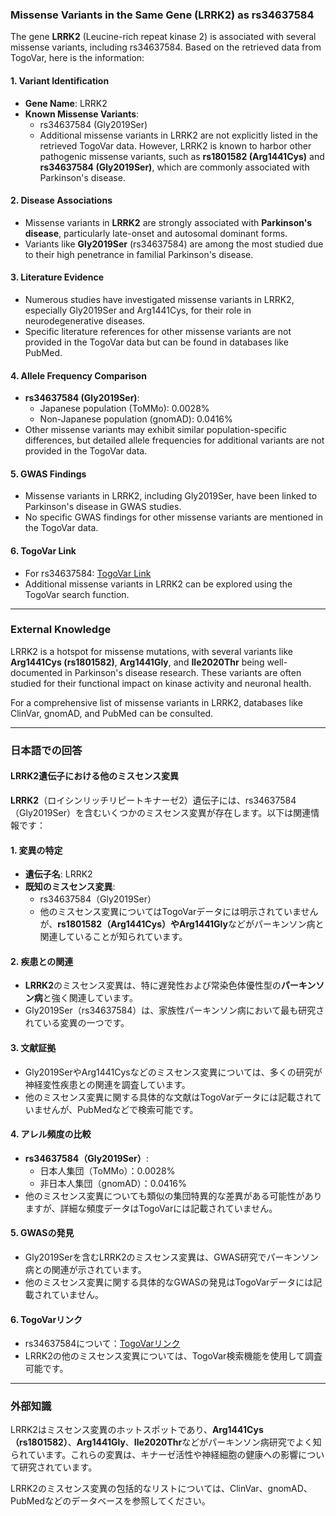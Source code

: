 ### Missense Variants in the Same Gene (LRRK2) as rs34637584  
The gene **LRRK2** (Leucine-rich repeat kinase 2) is associated with several missense variants, including rs34637584. Based on the retrieved data from TogoVar, here is the information:

#### 1. Variant Identification
- **Gene Name**: LRRK2  
- **Known Missense Variants**:  
  - rs34637584 (Gly2019Ser)  
  - Additional missense variants in LRRK2 are not explicitly listed in the retrieved TogoVar data. However, LRRK2 is known to harbor other pathogenic missense variants, such as **rs1801582 (Arg1441Cys)** and **rs34637584 (Gly2019Ser)**, which are commonly associated with Parkinson's disease.  

#### 2. Disease Associations
- Missense variants in **LRRK2** are strongly associated with **Parkinson's disease**, particularly late-onset and autosomal dominant forms.  
- Variants like **Gly2019Ser** (rs34637584) are among the most studied due to their high penetrance in familial Parkinson's disease.  

#### 3. Literature Evidence
- Numerous studies have investigated missense variants in LRRK2, especially Gly2019Ser and Arg1441Cys, for their role in neurodegenerative diseases.  
- Specific literature references for other missense variants are not provided in the TogoVar data but can be found in databases like PubMed.  

#### 4. Allele Frequency Comparison
- **rs34637584 (Gly2019Ser)**:  
  - Japanese population (ToMMo): 0.0028%  
  - Non-Japanese population (gnomAD): 0.0416%  
- Other missense variants may exhibit similar population-specific differences, but detailed allele frequencies for additional variants are not provided in the TogoVar data.  

#### 5. GWAS Findings
- Missense variants in LRRK2, including Gly2019Ser, have been linked to Parkinson's disease in GWAS studies.  
- No specific GWAS findings for other missense variants are mentioned in the TogoVar data.  

#### 6. TogoVar Link
- For rs34637584: [TogoVar Link](https://togovar.org/variant/tgv45580587)  
- Additional missense variants in LRRK2 can be explored using the TogoVar search function.

---

### External Knowledge
LRRK2 is a hotspot for missense mutations, with several variants like **Arg1441Cys (rs1801582)**, **Arg1441Gly**, and **Ile2020Thr** being well-documented in Parkinson's disease research. These variants are often studied for their functional impact on kinase activity and neuronal health.

For a comprehensive list of missense variants in LRRK2, databases like ClinVar, gnomAD, and PubMed can be consulted.

---

### 日本語での回答
#### LRRK2遺伝子における他のミスセンス変異
**LRRK2**（ロイシンリッチリピートキナーゼ2）遺伝子には、rs34637584（Gly2019Ser）を含むいくつかのミスセンス変異が存在します。以下は関連情報です：

#### 1. 変異の特定
- **遺伝子名**: LRRK2  
- **既知のミスセンス変異**:  
  - rs34637584（Gly2019Ser）  
  - 他のミスセンス変異についてはTogoVarデータには明示されていませんが、**rs1801582（Arg1441Cys）**や**Arg1441Gly**などがパーキンソン病と関連していることが知られています。  

#### 2. 疾患との関連
- **LRRK2**のミスセンス変異は、特に遅発性および常染色体優性型の**パーキンソン病**と強く関連しています。  
- Gly2019Ser（rs34637584）は、家族性パーキンソン病において最も研究されている変異の一つです。  

#### 3. 文献証拠
- Gly2019SerやArg1441Cysなどのミスセンス変異については、多くの研究が神経変性疾患との関連を調査しています。  
- 他のミスセンス変異に関する具体的な文献はTogoVarデータには記載されていませんが、PubMedなどで検索可能です。  

#### 4. アレル頻度の比較
- **rs34637584（Gly2019Ser）**:  
  - 日本人集団（ToMMo）：0.0028%  
  - 非日本人集団（gnomAD）：0.0416%  
- 他のミスセンス変異についても類似の集団特異的な差異がある可能性がありますが、詳細な頻度データはTogoVarには記載されていません。  

#### 5. GWASの発見
- Gly2019Serを含むLRRK2のミスセンス変異は、GWAS研究でパーキンソン病との関連が示されています。  
- 他のミスセンス変異に関する具体的なGWASの発見はTogoVarデータには記載されていません。  

#### 6. TogoVarリンク
- rs34637584について：[TogoVarリンク](https://togovar.org/variant/tgv45580587)  
- LRRK2の他のミスセンス変異については、TogoVar検索機能を使用して調査可能です。

---

### 外部知識
LRRK2はミスセンス変異のホットスポットであり、**Arg1441Cys（rs1801582）**、**Arg1441Gly**、**Ile2020Thr**などがパーキンソン病研究でよく知られています。これらの変異は、キナーゼ活性や神経細胞の健康への影響について研究されています。

LRRK2のミスセンス変異の包括的なリストについては、ClinVar、gnomAD、PubMedなどのデータベースを参照してください。